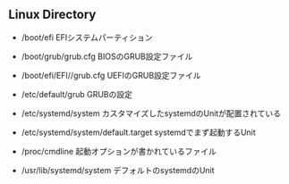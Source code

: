 ## Linux Directory

* /boot/efi
  EFIシステムパーティション
* /boot/grub/grub.cfg
  BIOSのGRUB設定ファイル
* /boot/efi/EFI/<id>/grub.cfg
  UEFIのGRUB設定ファイル

* /etc/default/grub
  GRUBの設定
* /etc/systemd/system
  カスタマイズしたsystemdのUnitが配置されている   
* /etc/systemd/system/default.target
  systemdでまず起動するUnit

* /proc/cmdline
  起動オプションが書かれているファイル

* /usr/lib/systemd/system
  デフォルトのsystemdのUnit
